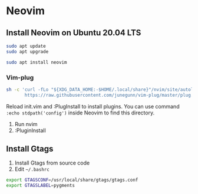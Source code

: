 # Neovim

## Install Neovim on Ubuntu 20.04 LTS

```bash
sudo apt update
sudo apt upgrade

sudo apt install neovim
```

### Vim-plug

```bash
sh -c 'curl -fLo "${XDG_DATA_HOME:-$HOME/.local/share}"/nvim/site/autoload/plug.vim --create-dirs \
       https://raw.githubusercontent.com/junegunn/vim-plug/master/plug.vim'
```

Reload init.vim and :PlugInstall to install plugins.
You can use command `:echo stdpath('config')` inside Neovim to find this directory.

1. Run nvim
2. :PluginInstall

## Install Gtags

1. Install Gtags from source code
2. Edit `~/.bashrc`

```bash
export GTAGSCONF=/usr/local/share/gtags/gtags.conf
export GTAGSLABEL=pygments
```

